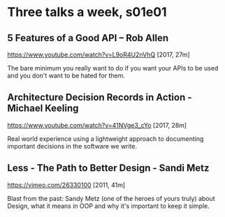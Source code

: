 # Three talks a week, s01e01

## 5 Features of a Good API – Rob Allen

https://www.youtube.com/watch?v=L9oR4U2nVhQ [2017, 27m]

The bare minimum you really want to do if you want your APIs to be used and you don't want to be hated for them.

## Architecture Decision Records in Action - Michael Keeling

https://www.youtube.com/watch?v=41NVge3_cYo [2017, 28m]

Real world experience using a lightweight approach to documenting important decisions in the software we write. 

## Less - The Path to Better Design - Sandi Metz

https://vimeo.com/26330100 [2011, 41m]

Blast from the past: Sandy Metz (one of the heroes of yours truly) about Design, what it means in OOP and why it's important to keep it simple.